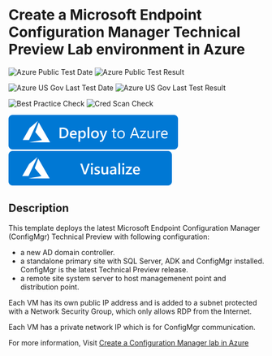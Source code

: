 # Create a Microsoft Endpoint Configuration Manager Technical Preview Lab environment in Azure

![Azure Public Test Date](https://azurequickstartsservice.blob.core.windows.net/badges/sccm-technicalpreview/PublicLastTestDate.svg)
![Azure Public Test Result](https://azurequickstartsservice.blob.core.windows.net/badges/sccm-technicalpreview/PublicDeployment.svg)

![Azure US Gov Last Test Date](https://azurequickstartsservice.blob.core.windows.net/badges/sccm-technicalpreview/FairfaxLastTestDate.svg)
![Azure US Gov Last Test Result](https://azurequickstartsservice.blob.core.windows.net/badges/sccm-technicalpreview/FairfaxDeployment.svg)

![Best Practice Check](https://azurequickstartsservice.blob.core.windows.net/badges/sccm-technicalpreview/BestPracticeResult.svg)
![Cred Scan Check](https://azurequickstartsservice.blob.core.windows.net/badges/sccm-technicalpreview/CredScanResult.svg)

[![Deploy to Azure](https://raw.githubusercontent.com/Azure/azure-quickstart-templates/master/1-CONTRIBUTION-GUIDE/images/deploytoazure.svg?sanitize=true)](https://portal.azure.com/#create/Microsoft.Template/uri/https%3A%2F%2Fraw.githubusercontent.com%2Fazure%2Fazure-quickstart-templates%2Fmaster%2Fsccm-technicalpreview%2F%2Fazuredeploy.json)
[![Visualize](https://raw.githubusercontent.com/Azure/azure-quickstart-templates/master/1-CONTRIBUTION-GUIDE/images/visualizebutton.svg?sanitize=true)](http://armviz.io/#/?load=https%3A%2F%2Fraw.githubusercontent.com%2FAzure%2Fazure-quickstart-templates%2Fmaster%sccm-technicalpreview%2Fazuredeploy.json)

## Description

This template deploys the latest Microsoft Endpoint Configuration Manager
(ConfigMgr) Technical Preview with following configuration:

- a new AD domain controller.
- a standalone primary site with SQL Server, ADK and ConfigMgr installed.
  ConfigMgr is the latest Technical Preview release.
- a remote site system server to host managemenent point and distribution point.

Each VM has its own public IP address and is added to a subnet protected with a
Network Security Group, which only allows RDP from the Internet.

Each VM has a private network IP which is for ConfigMgr communication.

For more information, Visit
[Create a Configuration Manager lab in Azure](https://docs.microsoft.com/en-us/configmgr/core/get-started/azure-template)
